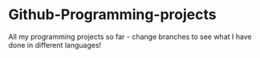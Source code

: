 # Github-Programming-projects
 All my programming projects so far - change branches to see what I have done in different languages!
